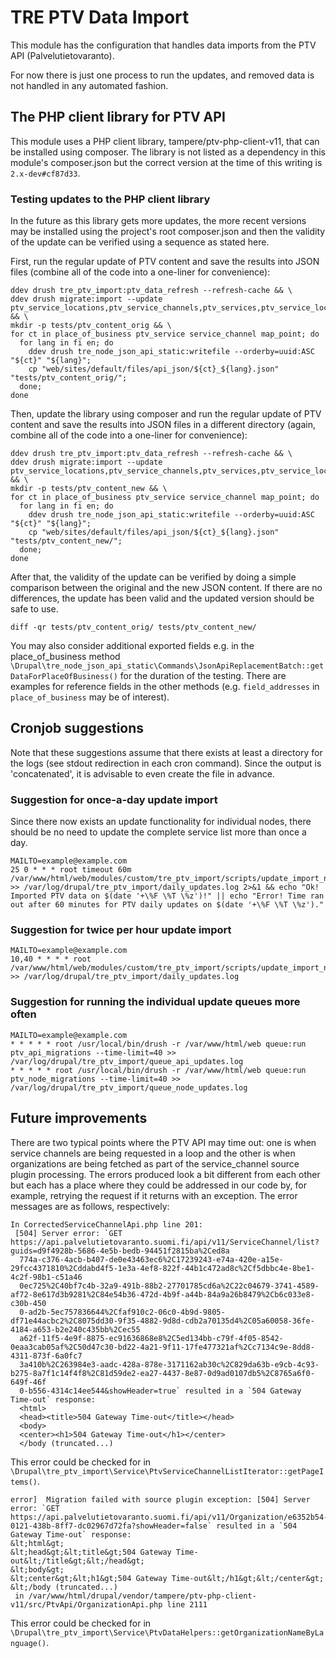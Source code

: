 TRE PTV Data Import
===================

This module has the configuration that handles data imports from the PTV API (Palvelutietovaranto).

For now there is just one process to run the updates, and removed data is not handled in any automated fashion.

## The PHP client library for PTV API

This module uses a PHP client library, tampere/ptv-php-client-v11, that can be installed using composer. The library is
not listed as a dependency in this module's composer.json but the correct version at the time of this writing is `2.x-dev#cf87d33`.

### Testing updates to the PHP client library

In the future as this library gets more updates, the more recent versions may be installed using the project's root composer.json and then the validity of the update can be verified using a sequence as stated here.

First, run the regular update of PTV content and save the results into JSON files (combine all of the code into a
one-liner for convenience):

```
ddev drush tre_ptv_import:ptv_data_refresh --refresh-cache && \
ddev drush migrate:import --update ptv_service_locations,ptv_service_channels,ptv_services,ptv_service_locations_en,ptv_service_channels_en,ptv_services_en && \
mkdir -p tests/ptv_content_orig && \
for ct in place_of_business ptv_service service_channel map_point; do
  for lang in fi en; do
    ddev drush tre_node_json_api_static:writefile --orderby=uuid:ASC "${ct}" "${lang}";
    cp "web/sites/default/files/api_json/${ct}_${lang}.json" "tests/ptv_content_orig/";
  done;
done
```

Then, update the library using composer and run the regular update of PTV content and save the results into JSON files
in a different directory (again, combine all of the code into a one-liner for convenience):

```
ddev drush tre_ptv_import:ptv_data_refresh --refresh-cache && \
ddev drush migrate:import --update ptv_service_locations,ptv_service_channels,ptv_services,ptv_service_locations_en,ptv_service_channels_en,ptv_services_en && \
mkdir -p tests/ptv_content_new && \
for ct in place_of_business ptv_service service_channel map_point; do
  for lang in fi en; do
    ddev drush tre_node_json_api_static:writefile --orderby=uuid:ASC "${ct}" "${lang}";
    cp "web/sites/default/files/api_json/${ct}_${lang}.json" "tests/ptv_content_new/";
  done;
done
```

After that, the validity of the update can be verified by doing a simple comparison between the original and the new
JSON content. If there are no differences, the update has been valid and the updated version should be safe to use.

```
diff -qr tests/ptv_content_orig/ tests/ptv_content_new/
```

You may also consider additional exported fields e.g. in the place_of_business method
`\Drupal\tre_node_json_api_static\Commands\JsonApiReplacementBatch::getDataForPlaceOfBusiness()` for the duration of the
testing. There are examples for reference fields in the other methods (e.g. `field_addresses` in `place_of_business` may
be of interest).

## Cronjob suggestions

Note that these suggestions assume that there exists at least a directory for the logs (see stdout redirection in each cron command). Since the output is 'concatenated', it is advisable to even create the file in advance.

### Suggestion for once-a-day update import

Since there now exists an update functionality for individual nodes, there should be no need to update the complete service list more than once a day.

```
MAILTO=example@example.com
25 0 * * * root timeout 60m /var/www/html/web/modules/custom/tre_ptv_import/scripts/update_import_no_deletions.sh >> /var/log/drupal/tre_ptv_import/daily_updates.log 2>&1 && echo "Ok! Imported PTV data on $(date '+\%F \%T \%z')!" || echo "Error! Time ran out after 60 minutes for PTV daily updates on $(date '+\%F \%T \%z')."
```

### Suggestion for twice per hour update import

```
MAILTO=example@example.com
10,40 * * * * root /var/www/html/web/modules/custom/tre_ptv_import/scripts/update_import_no_deletions.sh >> /var/log/drupal/tre_ptv_import/daily_updates.log
```

### Suggestion for running the individual update queues more often

```
MAILTO=example@example.com
* * * * * root /usr/local/bin/drush -r /var/www/html/web queue:run ptv_api_migrations --time-limit=40 >> /var/log/drupal/tre_ptv_import/queue_api_updates.log
* * * * * root /usr/local/bin/drush -r /var/www/html/web queue:run ptv_node_migrations --time-limit=40 >> /var/log/drupal/tre_ptv_import/queue_node_updates.log
```

## Future improvements

There are two typical points where the PTV API may time out: one is when service channels are being requested in a loop
and the other is when organizations are being fetched as part of the service_channel source plugin processing. The
errors produced look a bit different from each other but each has a place where they could be addressed in our code by,
for example, retrying the request if it returns with an exception. The error messages are as follows, respectively:

```
In CorrectedServiceChannelApi.php line 201:
 [504] Server error: `GET https://api.palvelutietovaranto.suomi.fi/api/v11/ServiceChannel/list?guids=d9f4928b-5686-4e5b-bedb-94451f2815ba%2Ced8a
  774a-c376-4acb-b407-de0e43463ec6%2C17239243-e74a-420e-a15e-29fcc4371810%2Cddabd4f5-1e3a-4ef8-822f-44b1c472ad8c%2Cf5dbbc4e-8be1-4c2f-98b1-c51a46
  0ec725%2C40bf7c4b-32a9-491b-88b2-27701785cd6a%2C22c04679-3741-4589-af72-8e617d3b9281%2C84e54b36-472d-4b9f-a44b-84a9a26b8479%2Cb6c033e8-c30b-450
  0-ad2b-5ec757836644%2Cfaf910c2-06c0-4b9d-9805-df71e44acbc2%2C8075dd30-9f35-4882-9d8d-cdb2a70135d4%2C05a60058-36fe-4184-a653-b2e240c435bb%2Cec55
  a62f-11f5-4e9f-8875-ec91636868e8%2C5ed134bb-c79f-4f05-8542-0eaa3cab05af%2C50d47c30-bd22-4a21-9f11-17fe477321af%2Cc7134c9e-8dd8-4311-873f-6a0fc7
  3a410b%2C263984e3-aadc-428a-878e-3171162ab30c%2C829da63b-e9cb-4c93-b275-8a7f1c14f4f8%2C81d59de2-ea27-4437-8e87-0d9ad0107db5%2C8765a6f0-649f-46f
  0-b556-4314c14ee544&showHeader=true` resulted in a `504 Gateway Time-out` response:
  <html>
  <head><title>504 Gateway Time-out</title></head>
  <body>
  <center><h1>504 Gateway Time-out</h1></center>
  </body (truncated...)
```
This error could be checked for in `\Drupal\tre_ptv_import\Service\PtvServiceChannelListIterator::getPageItems()`.

```
error]  Migration failed with source plugin exception: [504] Server error: `GET https://api.palvelutietovaranto.suomi.fi/api/v11/Organization/e6352b54-0121-438b-8ff7-dc02967d72fa?showHeader=false` resulted in a `504 Gateway Time-out` response:
&lt;html&gt;
&lt;head&gt;&lt;title&gt;504 Gateway Time-out&lt;/title&gt;&lt;/head&gt;
&lt;body&gt;
&lt;center&gt;&lt;h1&gt;504 Gateway Time-out&lt;/h1&gt;&lt;/center&gt;
&lt;/body (truncated...)
 in /var/www/html/drupal/vendor/tampere/ptv-php-client-v11/src/PtvApi/OrganizationApi.php line 2111
```
This error could be checked for in `\Drupal\tre_ptv_import\Service\PtvDataHelpers::getOrganizationNameByLanguage()`.
